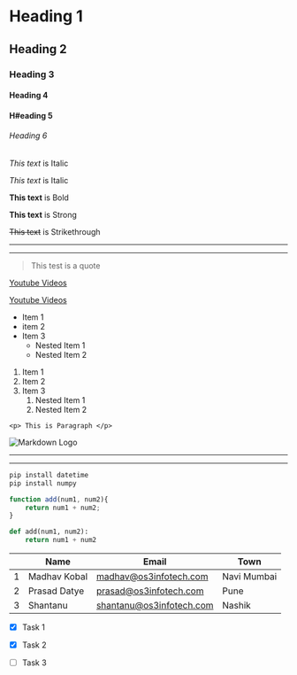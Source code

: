 
<!-- Headings -->

# Heading 1
## Heading 2
### Heading 3
#### Heading 4
#### H#eading 5
###### Heading 6


<!-- Italics -->
*This text* is Italic

_This text_ is Italic

<!-- Strong -->

**This text** is Bold

__This text__ is Strong

<!-- Strikethrough -->

~~This text~~ is Strikethrough

<!-- Horizzontal Ruler -->

---
___


<!-- Blockquote -->

> This test is a quote

<!-- Links -->
[Youtube Videos](https://youtube.com)

[Youtube Videos](https://youtube.com "This Hower Link")

<!-- List -->
* Item 1
* item 2
* Item 3
  * Nested Item 1
  * Nested Item 2
  
<!-- Ordered List -->
1. Item 1
2. Item 2
3. Item 3
   1. Nested Item 1
   2. Nested Item 2

<!-- Inline Code Block -->
`<p> This is Paragraph </p>`

<!-- Image -->
![Markdown Logo](https://imgbin.com/png/skvWjADX/logo-markdown-product-design-png)

___
___
<!-- Github Markdown -->

<!-- Code Block -->
```Bash
pip install datetime
pip install numpy

```

```javascript
function add(num1, num2){
    return num1 + num2;
}
```

```Python
def add(num1, num2):
    return num1 + num2

```

<!-- Tables -->
|   | Name         | Email                    | Town        |
|---|--------------|--------------------------|-------------|
| 1 | Madhav Kobal | madhav@os3infotech.com   | Navi Mumbai |
| 2 | Prasad Datye | prasad@os3infotech.com   | Pune        |
| 3 | Shantanu     | shantanu@os3infotech.com | Nashik      |



<!-- Task List -->
* [X] Task 1
* [X] Task 2
* [ ] Task 3
  
